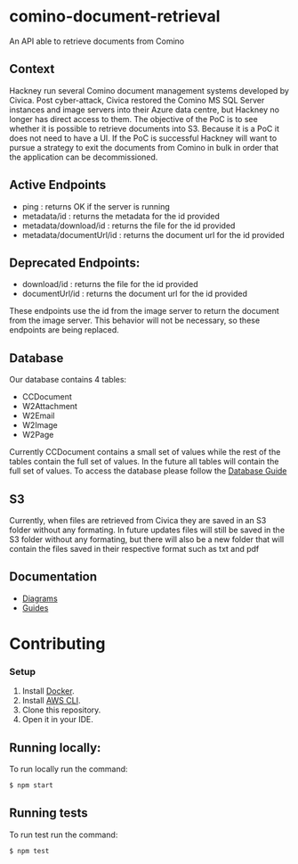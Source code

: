 # comino-document-retrieval
An API able to retrieve documents from Comino

## Context
Hackney run several Comino document management systems developed by Civica. Post cyber-attack, Civica restored the Comino MS SQL Server instances and image servers into their Azure data centre, but Hackney no longer has direct access to them.
The objective of the PoC is to see whether it is possible to retrieve documents into S3.
Because it is a PoC it does not need to have a UI.
If the PoC is successful Hackney will want to pursue a strategy to exit the documents from Comino in bulk in order that the application can be decommissioned.

## Active Endpoints

- ping : returns OK if the server is running
- metadata/id : returns the metadata for the id provided
- metadata/download/id : returns the file for the id provided
- metadata/documentUrl/id : returns the document url for the id provided

## Deprecated Endpoints:
- download/id : returns the file for the id provided
- documentUrl/id : returns the document url for the id provided

These endpoints use the id from the image server to return the document from the image server.
This behavior will not be necessary, so these endpoints are being replaced.

## Database
Our database contains 4 tables:
 - CCDocument
 - W2Attachment
 - W2Email
 - W2Image
 - W2Page

Currently CCDocument contains a small set of values while the rest of the tables contain the full set of values. 
In the future all tables will contain the full set of values.
To access the database please follow the [Database Guide](docs/diagrams/comino-document-retrieval-poc-sequence-diagram.svg)

## S3
Currently, when files are retrieved from Civica they are saved in an S3 folder without any formating.
In future updates files will still be saved in the S3 folder without any formating, 
but there will also be a new folder that will contain the files saved in their respective format 
such as txt and pdf

## Documentation
- [Diagrams](/docs/diagrams)
- [Guides](/docs/guides)



# Contributing

### Setup

1. Install [Docker][docker-download].
2. Install [AWS CLI][aws-cli].
3. Clone this repository.
4. Open it in your IDE.


## Running locally:
To run locally run the command:
```sh
$ npm start
```

## Running tests
To run test run the command:
```sh
$ npm test
```

[docker-download]: https://www.docker.com/products/docker-desktop
[aws-cli]: https://aws.amazon.com/cli/